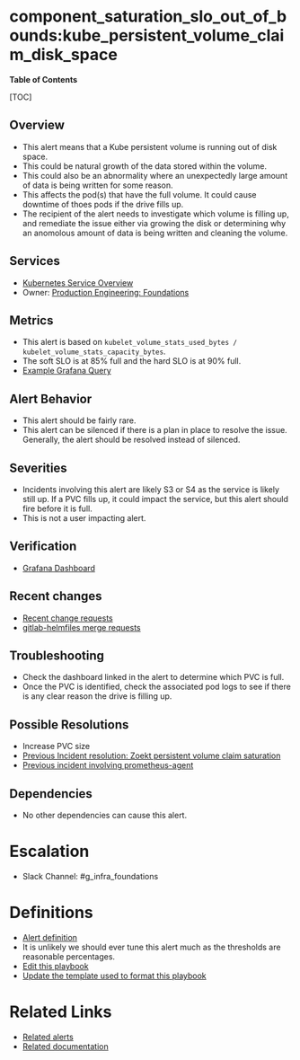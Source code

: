 # component_saturation_slo_out_of_bounds:kube_persistent_volume_claim_disk_space

**Table of Contents**

[TOC]

## Overview

- This alert means that a Kube persistent volume is running out of disk space.
- This could be natural growth of the data stored within the volume.
- This could also be an abnormality where an unexpectedly large amount of data is being written for some reason.
- This affects the pod(s) that have the full volume. It could cause downtime of thoes pods if the drive fills up.
- The recipient of the alert needs to investigate which volume is filling up, and remediate the issue either via growing the disk or determining why an anomolous amount of data is being written and cleaning the volume.

## Services

- [Kubernetes Service Overview](../README.md)
- Owner: [Production Engineering: Foundations](https://handbook.gitlab.com/handbook/engineering/infrastructure/team/foundations/)

## Metrics

- This alert is based on `kubelet_volume_stats_used_bytes / kubelet_volume_stats_capacity_bytes`.
- The soft SLO is at 85% full and the hard SLO is at 90% full.
- [Example Grafana Query](https://dashboards.gitlab.net/explore?schemaVersion=1&panes=%7B%22pum%22:%7B%22datasource%22:%22mimir-gitlab-gprd%22,%22queries%22:%5B%7B%22refId%22:%22A%22,%22expr%22:%22max%20by%28environment,%20shard,%20cluster,%20namespace,%20persistentvolumeclaim%29%20%28%5Cn%20%20clamp_min%28%5Cn%20%20%20%20clamp_max%28%5Cn%20%20%20%20%20%20kubelet_volume_stats_used_bytes%5Cn%20%20%20%20%20%20%2F%5Cn%20%20%20%20%20%20kubelet_volume_stats_capacity_bytes%5Cn%20%20%20%20%20%20,%5Cn%20%20%20%20%20%201%29%5Cn%20%20,%5Cn%20%200%29%5Cn%29%5Cn%22,%22range%22:true,%22instant%22:true,%22datasource%22:%7B%22type%22:%22prometheus%22,%22uid%22:%22mimir-gitlab-gprd%22%7D,%22editorMode%22:%22code%22,%22legendFormat%22:%22__auto%22%7D%5D,%22range%22:%7B%22from%22:%22now-1h%22,%22to%22:%22now%22%7D%7D%7D&orgId=1)

## Alert Behavior

- This alert should be fairly rare.
- This alert can be silenced if there is a plan in place to resolve the issue. Generally, the alert should be resolved instead of silenced.

## Severities

- Incidents involving this alert are likely S3 or S4 as the service is likely still up. If a PVC fills up, it could impact the service, but this alert should fire before it is full.
- This is not a user impacting alert.

## Verification

- [Grafana Dashboard](https://dashboards.gitlab.net/d/alerts-sat_kube_pvc_disk_space/e8290dd4-ed63-569b-bc54-5acef4cdbc3f?from=now-6h%2Fm&to=now-1m%2Fm&var-environment=gprd&orgId=1&var-PROMETHEUS_DS=mimir-gitlab-gprd&var-type=ai-assisted&var-stage=main)

## Recent changes

- [Recent change requests](https://gitlab.com/gitlab-com/gl-infra/production/-/issues/?label_name%5B%5D=change)
- [gitlab-helmfiles merge requests](https://gitlab.com/gitlab-com/gl-infra/k8s-workloads/gitlab-helmfiles/-/merge_requests)

## Troubleshooting

- Check the dashboard linked in the alert to determine which PVC is full.
- Once the PVC is identified, check the associated pod logs to see if there is any clear reason the drive is filling up.

## Possible Resolutions

- Increase PVC size
- [Previous Incident resolution: Zoekt persistent volume claim saturation](https://gitlab.com/gitlab-com/gl-infra/production/-/issues/18220#note_1977890253)
- [Previous incident involving prometheus-agent](https://gitlab.com/gitlab-com/gl-infra/production/-/issues/17660)

## Dependencies

- No other dependencies can cause this alert.

# Escalation

- Slack Channel: #g_infra_foundations

# Definitions

- [Alert definition](https://gitlab.com/gitlab-com/runbooks/-/blob/master/mimir-rules-jsonnet/saturation.jsonnet)
- It is unlikely we should ever tune this alert much as the thresholds are reasonable percentages.
- [Edit this playbook](https://gitlab.com/gitlab-com/runbooks/-/edit/master/docs/kube/alerts/kube_persistent_volume_claim_disk_space.md?ref_type=heads)
- [Update the template used to format this playbook](https://gitlab.com/gitlab-com/runbooks/-/edit/master/docs/template-alert-playbook.md?ref_type=heads)

# Related Links

- [Related alerts](https://gitlab.com/gitlab-com/runbooks/-/tree/master/docs/kube/alerts)
- [Related documentation](https://gitlab.com/gitlab-com/runbooks/-/tree/master/docs/kube)
